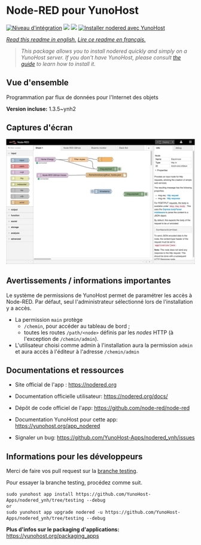 # Node-RED pour YunoHost

[![Niveau d'intégration](https://dash.yunohost.org/integration/nodered.svg)](https://dash.yunohost.org/appci/app/nodered) ![](https://ci-apps.yunohost.org/ci/badges/nodered.status.svg)  ![](https://ci-apps.yunohost.org/ci/badges/nodered.maintain.svg)
[![Installer nodered avec YunoHost](https://install-app.yunohost.org/install-with-yunohost.svg)](https://install-app.yunohost.org/?app=nodered)

*[Read this readme in english.](./README.md)*
*[Lire ce readme en français.](./README_fr.md)*

> *This package allows you to install nodered quickly and simply on a YunoHost server.
If you don't have YunoHost, please consult [the guide](https://yunohost.org/#/install) to learn how to install it.*

## Vue d'ensemble

Programmation par flux de données pour l'Internet des objets

**Version incluse:** 1.3.5~ynh2




## Captures d'écran


   ![](./doc/screenshots/screenshot.jpg)




## Avertissements / informations importantes

Le système de permissions de YunoHost permet de paramétrer les accès à Node-RED. Par défaut, seul l'administrateur sélectionné lors de l'installation y a accès.
* La permission `main` protège
  * `/chemin`, pour accéder au tableau de bord ;
  * toutes les routes `/path/<node>` définis par les *nodes* HTTP (à l'exception de `/chemin/admin`).
* L'utilisateur choisi comme admin à l'installation aura la permission `admin` et aura accès à l'éditeur à l'adresse `/chemin/admin`



## Documentations et ressources

* Site official de l'app : https://nodered.org
* Documentation officielle utilisateur: https://nodered.org/docs/

* Dépôt de code officiel de l'app:  https://github.com/node-red/node-red
* Documentation YunoHost pour cette app: https://yunohost.org/app_nodered
* Signaler un bug: https://github.com/YunoHost-Apps/nodered_ynh/issues

## Informations pour les développeurs

Merci de faire vos pull request sur la [branche testing](https://github.com/YunoHost-Apps/nodered_ynh/tree/testing).

Pour essayer la branche testing, procédez comme suit.
```
sudo yunohost app install https://github.com/YunoHost-Apps/nodered_ynh/tree/testing --debug
or
sudo yunohost app upgrade nodered -u https://github.com/YunoHost-Apps/nodered_ynh/tree/testing --debug
```

**Plus d'infos sur le packaging d'applications:** https://yunohost.org/packaging_apps